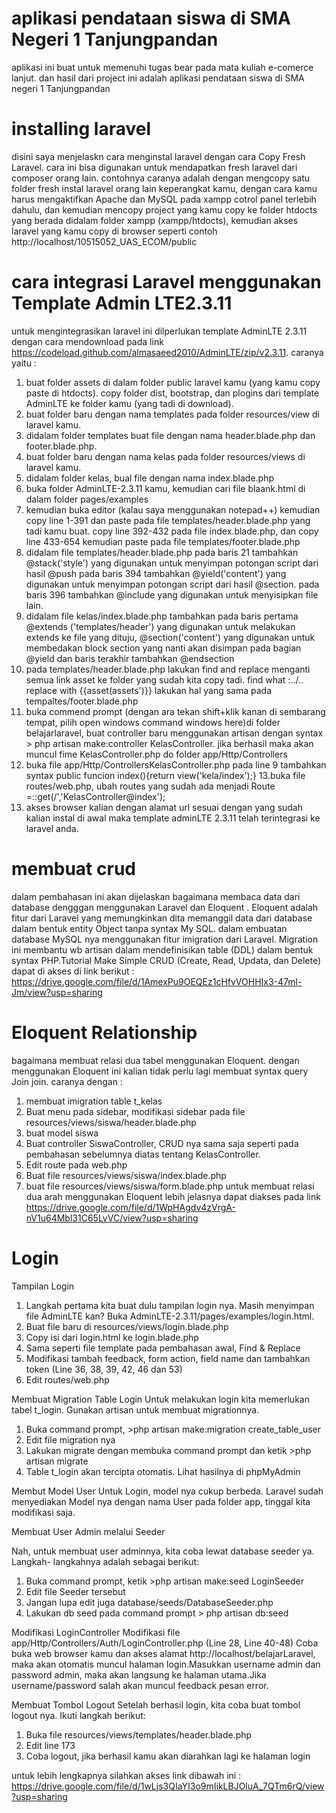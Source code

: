 # aplikasi pendataan siswa di SMA Negeri 1 Tanjungpandan
aplikasi ini buat untuk memenuhi tugas bear pada mata kuliah e-comerce lanjut. dan hasil dari project ini adalah aplikasi pendataan siswa di SMA negeri 1 Tanjungpandan
# installing laravel
disini saya menjelaskn cara menginstal laravel dengan cara Copy Fresh Laravel. cara ini bisa digunakan untuk mendapatkan fresh laravel dari composer orang lain. contohnya caranya adalah dengan mengcopy satu folder fresh instal laravel orang lain keperangkat kamu, dengan cara kamu harus mengaktifkan Apache dan MySQL pada xampp cotrol panel terlebih dahulu, dan kemudian mencopy project yang kamu copy ke folder htdocts yang berada didalam folder xampp (xampp/htdocts), kemudian akses laravel yang kamu copy di browser seperti contoh http://localhost/10515052_UAS_ECOM/public  
# cara integrasi Laravel menggunakan Template Admin LTE2.3.11
untuk mengintegrasikan laravel ini dilperlukan template AdminLTE 2.3.11 dengan cara mendownload pada link https://codeload.github.com/almasaeed2010/AdminLTE/zip/v2.3.11.
caranya yaitu : 
1. buat folder assets di dalam folder public laravel kamu (yang kamu copy paste di htdocts). copy folder dist, bootstrap, dan plogins dari template AdminLTE ke folder kamu (yang tadi di download).
2. buat folder baru dengan nama templates pada folder resources/view di laravel kamu.
3. didalam folder templates buat file dengan nama header.blade.php dan footer.blade.php.
4. buat folder baru dengan nama kelas pada folder resources/views di laravel kamu.
5. didalam folder kelas, bual file dengan nama index.blade.php
6. buka folder AdminLTE-2.3.11 kamu, kemudian cari file blaank.html di dalam folder pages/examples
7. kemudian buka editor (kalau saya menggunakan notepad++) kemudian copy line 1-391 dan paste pada file templates/header.blade.php yang tadi kamu buat. copy line 392-432 pada file index.blade.php, dan copy line 433-654 kemudian paste pada file templates/footer.blade.php 
8. didalam file templates/header.blade.php pada baris 21 tambahkan @stack('style') yang digunakan untuk menyimpan potongan script dari hasil @push pada baris 394 tambahkan @yield('content') yang digunakan untuk menyimpan potongan script dari hasil @section. pada baris 396 tambahkan @include yang digunakan untuk menyisipkan file lain.
9. didalam file kelas/index.blade.php tambahkan pada baris pertama @extends ('templates/header') yang digunakan untuk melakukan extends ke file yang dituju, @section('content') yang digunakan untuk membedakan block section yang nanti akan disimpan pada bagian @yield dan baris terakhir tambahkan @endsection
10. pada templates/header.blade.php lakukan find and replace menganti semua link asset ke folder yang sudah kita copy tadi. find what :../.. replace with {{asset(assets')}} lakukan hal yang sama pada tempaltes/footer.blade.php
11. buka commend prompt (dengan ara tekan shift+klik kanan di sembarang tempat, pilih open windows command windows here)di folder belajarlaravel, buat controller baru menggunakan artisan dengan syntax > php artisan make:controller KelasController. jika berhasil maka akan muncul fime KelasController.php do folder app/Http/Controllers
12. buka file app/Http/ControllersKelasController.php pada line 9 tambahkan syntax public funcion index(){return view('kela/index');}
13.buka file routes/web.php, ubah routes yang sudah ada menjadi Route =::get(/','KelasController@index');
14. akses browser kalian dengan alamat url sesuai dengan yang sudah kalian instal di awal maka template adminLTE 2.3.11 telah terintegrasi ke laravel anda.
# membuat crud 
dalam pembahasan ini akan dijelaskan bagaimana membaca data dari database dengggan menggunakan Laravel dan Eloquent . Eloquent adalah fitur dari Laravel yang memungkinkan dita memanggil data dari database dalam bentuk entity Object tanpa syntax My SQL. dalam embuatan database MySQL nya menggunakan fitur imigration dari Laravel. Migration ini membantu wb artisan dalam mendefinisikan table (DDL) dalam bentuk syntax PHP.Tutorial Make Simple CRUD (Create, Read, Updata, dan Delete) dapat di akses di link berikut : https://drive.google.com/file/d/1AmexPu9OEQEz1cHfvVOHHIx3-47ml-Jm/view?usp=sharing
# Eloquent Relationship
bagaimana membuat relasi dua tabel menggunakan Eloquent. dengan menggunakan Eloquent ini kalian tidak perlu lagi membuat syntax query Join join. caranya dengan :
1. membuat imigration table t_kelas
2. Buat menu pada sidebar, modifikasi sidebar pada file resources/views/siswa/header.blade.php
3. buat model siswa
4. Buat controller SiswaController, CRUD nya sama saja seperti pada pembahasan sebelumnya diatas tentang KelasController.
5. Edit route pada web.php
6. Buat file resources/views/siswa/index.blade.php
7. buat file resources/views/siswa/form.blade.php
untuk membuat relasi dua arah menggunakan Eloquent lebih jelasnya dapat diakses pada link https://drive.google.com/file/d/1WpHAgdv4zVrgA-nV1u64Mbl31C65LyVC/view?usp=sharing
# Login
Tampilan Login
1. Langkah pertama kita buat dulu tampilan login nya. Masih menyimpan file
AdminLTE kan? Buka AdminLTE-2.3.11/pages/examples/login.html.
2. Buat file baru di resources/views/login.blade.php
3. Copy isi dari login.html ke login.blade.php
4. Sama seperti file template pada pembahasan awal, Find & Replace
5. Modifikasi tambah feedback, form action, field name dan tambahkan token
(Line 36, 38, 39, 42, 46 dan 53)
6. Edit routes/web.php

Membuat Migration Table Login
Untuk melakukan login kita memerlukan tabel t_login. Gunakan artisan untuk
membuat migrationnya.
1. Buka command prompt, >php artisan make:migration create_table_user
2. Edit file migration nya
3. Lakukan migrate dengan membuka command prompt dan ketik >php artisan migrate
4. Table t_login akan tercipta otomatis. Lihat hasilnya di phpMyAdmin

Membut Model User
Untuk Login, model nya cukup berbeda. Laravel sudah menyediakan Model nya
dengan nama User pada folder app, tinggal kita modifikasi saja.

Membuat User Admin melalui Seeder

Nah, untuk membuat user adminnya, kita coba lewat database seeder ya. Langkah-
langkahnya adalah sebagai berikut:

1. Buka command prompt, ketik >php artisan make:seed LoginSeeder
2. Edit file Seeder tersebut
3. Jangan lupa edit juga database/seeds/DatabaseSeeder.php
4. Lakukan db seed pada command prompt > php artisan db:seed

Modifikasi LoginController
Modifikasi file app/Http/Controllers/Auth/LoginController.php
(Line 28, Line 40-48) Coba buka web browser kamu dan akses alamat http://localhost/belajarLaravel, maka
akan otomatis muncul halaman login.Masukkan username admin dan password admin, maka akan langsung ke halaman
utama.Jika username/password salah akan muncul feedback pesan error.

Membuat Tombol Logout
Setelah berhasil login, kita coba buat tombol logout nya. Ikuti langkah berikut:
1. Buka file resources/views/templates/header.blade.php
2. Edit line 173
3. Coba logout, jika berhasil kamu akan diarahkan lagi ke halaman login

untuk lebih lengkapnya silahkan akses link dibawah ini :
https://drive.google.com/file/d/1wLjs3QIaYI3o9mIikLBJOluA_7QTm6rQ/view?usp=sharing

